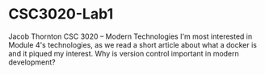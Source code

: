 # CSC3020-Lab1
Jacob Thornton
CSC 3020 – Modern Technologies
I'm most interested in Module 4's technologies, as we read a short article about what a docker is and it piqued my interest. 
Why is version control important in modern development?
